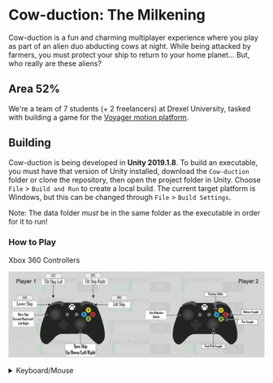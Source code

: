 # Cow-duction: The Milkening

Cow-duction is a fun and charming multiplayer experience where you play as part of an alien duo abducting cows at night. While being attacked by farmers, you must protect your ship to return to your home planet… But, who really are these aliens?

## Area 52%

We're a team of 7 students (+ 2 freelancers) at Drexel University, tasked with building a game for the [Voyager motion platform](https://vimeo.com/mosimlab).

## Building

Cow-duction is being developed in **Unity 2019.1.8**. To build an executable, you must have that version of Unity installed, download the `Cow-duction` folder or clone the repository, then open the project folder in Unity. Choose `File` > `Build and Run` to create a local build. The current target platform is Windows, but this can be changed through `File` > `Build Settings`.

Note: The data folder *must* be in the same folder as the executable in order for it to run!

### How to Play

Xbox 360 Controllers

![Xbox 360 Controller Bindings](./Images/joystick-controls.png)

<details>
  <summary> Keyboard/Mouse </summary>
  <br>
  
* `W` Move forward
* `A` Move left
* `S` Move backward
* `D` Move right

* `Z` Move upward
* `C` Move downward
  
* `UpArrow`    Turn camera upward
* `LeftArrow`  Turn camera left
* `DownArrow`  Turn camera downward
* `RightArrow` Turn camera right
  
* `Q`          Roll camera left
* `E`          Roll camera right
  
* `F` Activate cloak ability
  
* `Mouse`  Control reticle on screen
* `Mouse0` Shoot grappling hook
  
* `Space`  Release cow or farmer (if grappled)
* `V`      Pull cow (if grappled)
* `B`      Push cow (if grappled)
</details>
